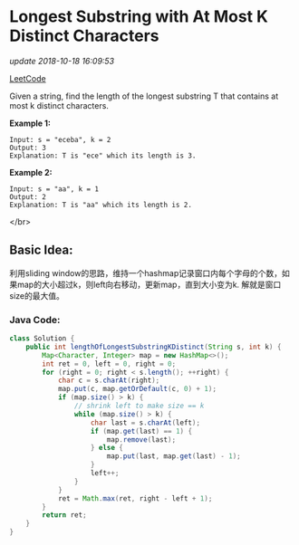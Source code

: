 # Longest Substring with At Most K Distinct Characters

_update 2018-10-18 16:09:53_

[LeetCode](https://leetcode.com/problems/longest-substring-with-at-most-k-distinct-characters/description/)

Given a string, find the length of the longest substring T that contains at most k distinct characters.

**Example 1:**

```text
Input: s = "eceba", k = 2
Output: 3
Explanation: T is "ece" which its length is 3.
```

**Example 2:**

```text
Input: s = "aa", k = 1
Output: 2
Explanation: T is "aa" which its length is 2.
```

&lt;/br&gt;

## Basic Idea:

利用sliding window的思路，维持一个hashmap记录窗口内每个字母的个数，如果map的大小超过k，则left向右移动，更新map，直到大小变为k. 解就是窗口size的最大值。

### Java Code:

```java
class Solution {
    public int lengthOfLongestSubstringKDistinct(String s, int k) {
        Map<Character, Integer> map = new HashMap<>();
        int ret = 0, left = 0, right = 0;
        for (right = 0; right < s.length(); ++right) {
            char c = s.charAt(right);
            map.put(c, map.getOrDefault(c, 0) + 1);
            if (map.size() > k) {
                // shrink left to make size == k
                while (map.size() > k) {
                    char last = s.charAt(left);
                    if (map.get(last) == 1) {
                        map.remove(last);
                    } else {
                        map.put(last, map.get(last) - 1);
                    }
                    left++;
                }
            }
            ret = Math.max(ret, right - left + 1);
        }
        return ret;
    }
}
```


